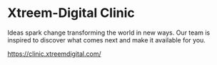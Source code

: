 # Xtreem-Digital Clinic
Ideas spark change transforming the world in new ways.
Our team is inspired to discover what comes next and make it available for you.

https://clinic.xtreemdigital.com/
